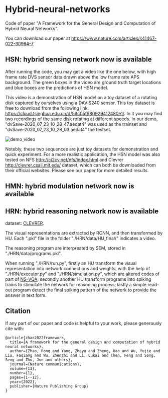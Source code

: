 # Hybrid-neural-networks

Code of paper "A Framework for the General Design and Computation of Hybrid Neural Networks".

You can download our paper at https://www.nature.com/articles/s41467-022-30964-7

## HSN: hybrid sensing network now is available

After running the code, you may get a video like the one below, with high frame rate DVS sensor data drawn above the low frame rate APS background. The green boxes in the video are ground truth target locations and blue boxes are the predictions of HSN model. 

This video is a demonstration of HSN model on a toy dataset of a rotating disk captured by ourselves using a DAVIS240 sensor. This toy dataset is free to download from the following link: https://cloud.tsinghua.edu.cn/d/59c05f980929412480e1/. In it you may find two recordings of the same disk rotating at different speeds.
In our demo, "dvSave-2020_07_23_10_28_47.aedat4" was used as the trainset and "dvSave-2020_07_23_10_28_03.aedat4" the testset.

![demo_video](https://user-images.githubusercontent.com/18552022/193256636-4ca90f78-d832-4bfd-8d44-2980f740ba75.gif)

Notebly, these two sequences are just toy datasets for demonstration and quick experiment. For a more realistic application, the HSN model was also tested on NFS http://ci2cv.net/nfs/index.html and Clevrer http://clevrer.csail.mit.edu/ dataset, which can both be downloaded from their official websites. Please see our paper for more detailed results.

## HMN: hybrid modulation network now is available

## HRN: hybrid reasoning network now is available
dataset: [CLEVRER](http://clevrer.csail.mit.edu/).

The visual representations are extracted by RCNN, and then transformed by HU. Each ".pkl" file in the folder "./HRN/data/HU_final/" indicates a video.

The reasoning program are interpreated by SEM, stored in "./HRN/data/programs.pkl".

When running "./HRN/run.py", firstly an HU transform the visual representation into network connections and weights, with the help of "./HRN/executor.py" and "./HRN/simulation.py", which are altered codes of part of [NS-VQA](https://github.com/kexinyi/ns-vqa); secondly another HU transform programs into spiking trains to stimulate the network for reasoning process; lastly a simple read-out program detect the final spiking pattern of the network to provide the answer in text form. 

## Citation

If any part of our paper and code is helpful to your work, please generously cite with:

```
@article{zhao2022framework,
  title={A framework for the general design and computation of hybrid neural networks},
  author={Zhao, Rong and Yang, Zheyu and Zheng, Hao and Wu, Yujie and Liu, Faqiang and Wu, Zhenzhi and Li, Lukai and Chen, Feng and Song, Seng and Zhu, Jun and others},
  journal={Nature communications},
  volume={13},
  number={1},
  pages={1--12},
  year={2022},
  publisher={Nature Publishing Group}
}
```

